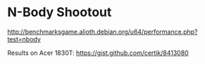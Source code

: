 N-Body Shootout
===============

http://benchmarksgame.alioth.debian.org/u64/performance.php?test=nbody

Results on Acer 1830T: https://gist.github.com/certik/8413080
